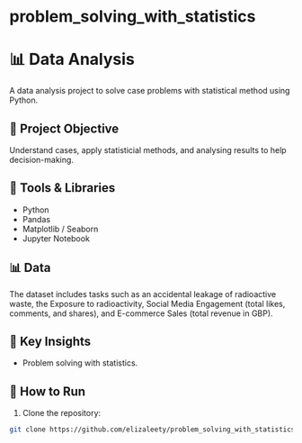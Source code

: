 # problem_solving_with_statistics

# 📊 Data Analysis

A data analysis project to solve case problems with statistical method using Python.

## 📌 Project Objective

Understand cases, apply statisticial methods, and analysing results to help decision-making.

## 🔧 Tools & Libraries
- Python
- Pandas
- Matplotlib / Seaborn
- Jupyter Notebook

## 📊 Data
The dataset includes tasks such as an accidental leakage of radioactive waste, the Exposure to radioactivity, Social Media Engagement (total likes, comments, and shares), and E-commerce Sales (total revenue in GBP).


## 🧪 Key Insights
- Problem solving with statistics.


## 🚀 How to Run
1. Clone the repository:
```bash
git clone https://github.com/elizaleety/problem_solving_with_statistics.git
